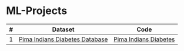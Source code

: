 # ML-Projects

| # |    Dataset            |    Code    |
|---| --------------------- | ---------------- |
| 1 | [Pima Indians Diabetes Database](https://www.kaggle.com/datasets/uciml/pima-indians-diabetes-database) | [Pima Indians Diabetes](https://www.kaggle.com/code/faysalmiah1721758/pima-indians-diabetes) |

